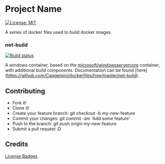 # Project Name
[![License: MIT](https://img.shields.io/badge/License-MIT-yellow.svg)](https://opensource.org/licenses/MIT)

A series of docker files used to build docker images.

### net-build

[![Build status](https://ci.appveyor.com/api/projects/status/o1htrkmkr9mffd4l/branch/master?svg=true)](https://ci.appveyor.com/project/jsacapdev/dockerfiles/branch/master)

A windows container, based on the [microsoft/windowsservercore](https://hub.docker.com/r/microsoft/windowsservercore/) container, with additional build components. Documentation can be found [here] (https://github.com/Capgemini/dockerfiles/tree/master/net-build).

## Contributing

* Fork it!
* Clone it!
* Create your feature branch: git checkout -b my-new-feature
* Commit your changes: git commit -am 'Add some feature'
* Push to the branch: git push origin my-new-feature
* Submit a pull request :D

## Credits

[License Badges](https://gist.github.com/lukas-h/2a5d00690736b4c3a7ba)
